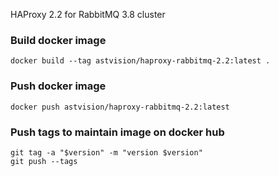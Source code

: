 HAProxy 2.2 for RabbitMQ 3.8 cluster

### Build docker image
```
docker build --tag astvision/haproxy-rabbitmq-2.2:latest .
```

### Push docker image
```
docker push astvision/haproxy-rabbitmq-2.2:latest
```

### Push tags to maintain image on docker hub
```
git tag -a "$version" -m "version $version"
git push --tags
```
